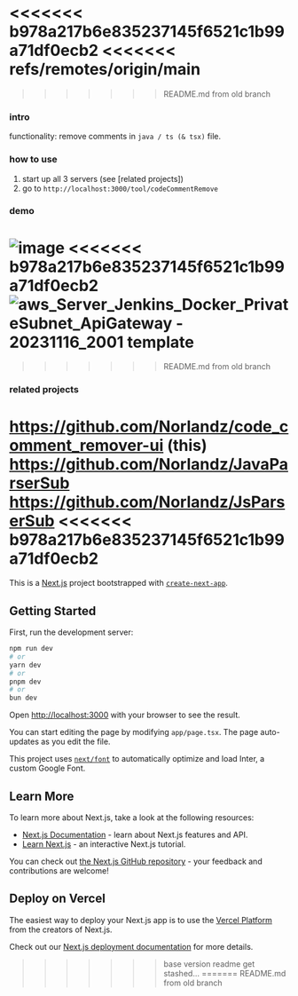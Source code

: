 <<<<<<< b978a217b6e835237145f6521c1b99a71df0ecb2
<<<<<<< refs/remotes/origin/main
=======
>>>>>>> README.md from old branch
### intro
functionality: remove comments in `java / ts (& tsx)` file.

### how to use
1. start up all 3 servers (see \[related projects\])
2. go to `http://localhost:3000/tool/codeCommentRemove`

### demo
![image](https://github.com/Norlandz/code_comment_remover-ui/assets/43581880/fca7e946-fd86-4a49-ac6b-c23d9caf0240)
<<<<<<< b978a217b6e835237145f6521c1b99a71df0ecb2
![aws_Server_Jenkins_Docker_PrivateSubnet_ApiGateway - 20231116_2001  template](https://github.com/Norlandz/code_comment_remover-ui/assets/43581880/b63d1e35-345b-4c3d-963a-f0efae1c5344)
=======
>>>>>>> README.md from old branch

### related projects 

https://github.com/Norlandz/code_comment_remover-ui (this) \
https://github.com/Norlandz/JavaParserSub \
https://github.com/Norlandz/JsParserSub
<<<<<<< b978a217b6e835237145f6521c1b99a71df0ecb2
=======
This is a [Next.js](https://nextjs.org/) project bootstrapped with [`create-next-app`](https://github.com/vercel/next.js/tree/canary/packages/create-next-app).

## Getting Started

First, run the development server:

```bash
npm run dev
# or
yarn dev
# or
pnpm dev
# or
bun dev
```

Open [http://localhost:3000](http://localhost:3000) with your browser to see the result.

You can start editing the page by modifying `app/page.tsx`. The page auto-updates as you edit the file.

This project uses [`next/font`](https://nextjs.org/docs/basic-features/font-optimization) to automatically optimize and load Inter, a custom Google Font.

## Learn More

To learn more about Next.js, take a look at the following resources:

- [Next.js Documentation](https://nextjs.org/docs) - learn about Next.js features and API.
- [Learn Next.js](https://nextjs.org/learn) - an interactive Next.js tutorial.

You can check out [the Next.js GitHub repository](https://github.com/vercel/next.js/) - your feedback and contributions are welcome!

## Deploy on Vercel

The easiest way to deploy your Next.js app is to use the [Vercel Platform](https://vercel.com/new?utm_medium=default-template&filter=next.js&utm_source=create-next-app&utm_campaign=create-next-app-readme) from the creators of Next.js.

Check out our [Next.js deployment documentation](https://nextjs.org/docs/deployment) for more details.
>>>>>>> base version readme get stashed...
=======
>>>>>>> README.md from old branch
